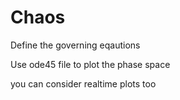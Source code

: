 # Chaos
Define the governing eqautions

Use ode45 file to plot the phase space


you can consider realtime plots too
